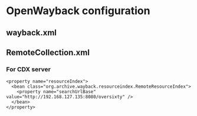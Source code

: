 # OpenWayback configuration

## wayback.xml

  <bean id="resourcefilelocationdb" class="org.archive.wayback.resourcestore.locationdb.RemoteResourceFileLocationDB">
	<constructor-arg index="0" value="http://localhost:8080/resourcestore"/>
  </bean>

  <bean name="8080:locationdb" class="org.archive.wayback.resourcestore.locationdb.ResourceFileLocationDBServlet">
    <property name="locationDB" ref="resourcefilelocationdb" />
  </bean>

  <import resource="RemoteCollection.xml"/>

  <property name="collection" ref="remotecollection" />


## RemoteCollection.xml

  <property name="resourceStore">
      <bean class="org.archive.wayback.resourcestore.SimpleResourceStore">
        <property name="prefix" value="http://localhost:8080/OWResourceStore/" />
      </bean>
  </property>


### For CDX server

    <property name="resourceIndex">
      <bean class="org.archive.wayback.resourceindex.RemoteResourceIndex">
        <property name="searchUrlBase" value="http://192.168.127.135:8080/oversixty" />
      </bean>
    </property>